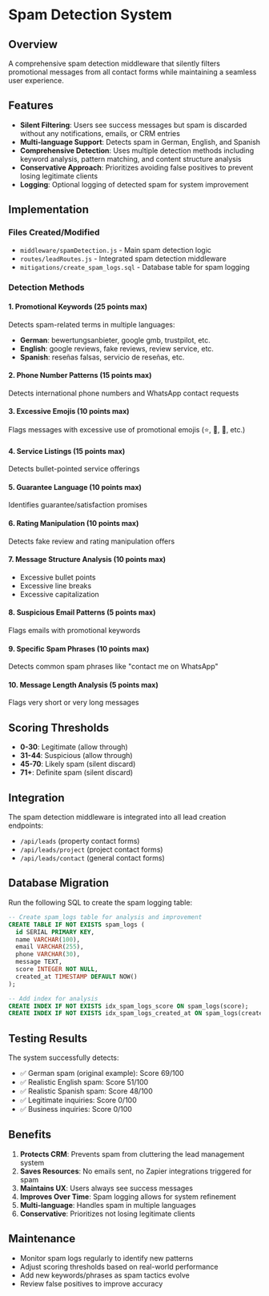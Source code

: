 # Spam Detection System

## Overview
A comprehensive spam detection middleware that silently filters promotional messages from all contact forms while maintaining a seamless user experience.

## Features
- **Silent Filtering**: Users see success messages but spam is discarded without any notifications, emails, or CRM entries
- **Multi-language Support**: Detects spam in German, English, and Spanish
- **Comprehensive Detection**: Uses multiple detection methods including keyword analysis, pattern matching, and content structure analysis
- **Conservative Approach**: Prioritizes avoiding false positives to prevent losing legitimate clients
- **Logging**: Optional logging of detected spam for system improvement

## Implementation

### Files Created/Modified
- `middleware/spamDetection.js` - Main spam detection logic
- `routes/leadRoutes.js` - Integrated spam detection middleware
- `mitigations/create_spam_logs.sql` - Database table for spam logging

### Detection Methods

#### 1. Promotional Keywords (25 points max)
Detects spam-related terms in multiple languages:
- **German**: bewertungsanbieter, google gmb, trustpilot, etc.
- **English**: google reviews, fake reviews, review service, etc.
- **Spanish**: reseñas falsas, servicio de reseñas, etc.

#### 2. Phone Number Patterns (15 points max)
Detects international phone numbers and WhatsApp contact requests

#### 3. Excessive Emojis (10 points max)
Flags messages with excessive use of promotional emojis (⭐, 🌟, 💪, etc.)

#### 4. Service Listings (15 points max)
Detects bullet-pointed service offerings

#### 5. Guarantee Language (10 points max)
Identifies guarantee/satisfaction promises

#### 6. Rating Manipulation (10 points max)
Detects fake review and rating manipulation offers

#### 7. Message Structure Analysis (10 points max)
- Excessive bullet points
- Excessive line breaks
- Excessive capitalization

#### 8. Suspicious Email Patterns (5 points max)
Flags emails with promotional keywords

#### 9. Specific Spam Phrases (10 points max)
Detects common spam phrases like "contact me on WhatsApp"

#### 10. Message Length Analysis (5 points max)
Flags very short or very long messages

## Scoring Thresholds
- **0-30**: Legitimate (allow through)
- **31-44**: Suspicious (allow through)
- **45-70**: Likely spam (silent discard)
- **71+**: Definite spam (silent discard)

## Integration
The spam detection middleware is integrated into all lead creation endpoints:
- `/api/leads` (property contact forms)
- `/api/leads/project` (project contact forms)
- `/api/leads/contact` (general contact forms)

## Database Migration
Run the following SQL to create the spam logging table:
```sql
-- Create spam_logs table for analysis and improvement
CREATE TABLE IF NOT EXISTS spam_logs (
  id SERIAL PRIMARY KEY,
  name VARCHAR(100),
  email VARCHAR(255),
  phone VARCHAR(30),
  message TEXT,
  score INTEGER NOT NULL,
  created_at TIMESTAMP DEFAULT NOW()
);

-- Add index for analysis
CREATE INDEX IF NOT EXISTS idx_spam_logs_score ON spam_logs(score);
CREATE INDEX IF NOT EXISTS idx_spam_logs_created_at ON spam_logs(created_at);
```

## Testing Results
The system successfully detects:
- ✅ German spam (original example): Score 69/100
- ✅ Realistic English spam: Score 51/100
- ✅ Realistic Spanish spam: Score 48/100
- ✅ Legitimate inquiries: Score 0/100
- ✅ Business inquiries: Score 0/100

## Benefits
1. **Protects CRM**: Prevents spam from cluttering the lead management system
2. **Saves Resources**: No emails sent, no Zapier integrations triggered for spam
3. **Maintains UX**: Users always see success messages
4. **Improves Over Time**: Spam logging allows for system refinement
5. **Multi-language**: Handles spam in multiple languages
6. **Conservative**: Prioritizes not losing legitimate clients

## Maintenance
- Monitor spam logs regularly to identify new patterns
- Adjust scoring thresholds based on real-world performance
- Add new keywords/phrases as spam tactics evolve
- Review false positives to improve accuracy

